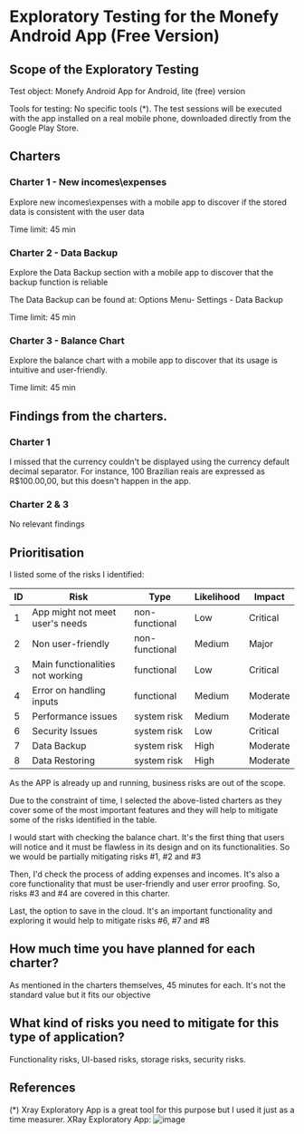 # Exploratory Testing for the Monefy Android App (Free Version)

## Scope of the Exploratory Testing

Test object: Monefy Android App for Android, lite (free) version

Tools for testing: No specific tools (*). The test sessions will be executed with the app installed on a real mobile phone, downloaded directly from the Google Play Store.



## Charters

### Charter 1 - New incomes\expenses

Explore new incomes\expenses with a mobile app to discover if the stored data is consistent with the user data

Time limit: 45 min

### Charter 2 - Data Backup

Explore the Data Backup section with a mobile app to discover that the backup function is reliable

The Data Backup can be found at: Options Menu- Settings -  Data Backup

Time limit: 45 min

### Charter 3 - Balance Chart

Explore the balance chart with a mobile app to discover that its usage is intuitive and user-friendly.

Time limit: 45 min


## Findings from the charters.

### Charter 1

I missed that the currency couldn't be displayed using the currency default decimal separator. For instance, 100 Brazilian reais are expressed as R$100.00,00, but this doesn't happen in the app.

### Charter 2 & 3
No relevant findings


  
## Prioritisation

I listed some of the risks I identified:

ID  | Risk         | Type          | Likelihood    | Impact
----| ------------ | ------------- | ------------- | -------------
1 | App might not meet user's needs | non-functional | Low | Critical
2 | Non user-friendly | non-functional | Medium | Major
3 | Main functionalities not working | functional | Low | Critical
4 | Error on handling inputs | functional | Medium | Moderate
5 | Performance issues | system risk | Medium | Moderate
6 | Security Issues | system risk | Low | Critical
7 | Data Backup | system risk | High | Moderate
8 | Data Restoring | system risk | High | Moderate

As the APP is already up and running, business risks are out of the scope.

Due to the constraint of time, I selected the above-listed charters as they cover some of the most important features and they will help to mitigate some of the risks identified in the table.

I would start with checking the balance chart. It's the first thing that users will notice and it must be flawless in its design and on its functionalities. So we would be partially mitigating risks #1, #2 and #3

Then, I'd check the process of adding expenses and incomes. It's also a core functionality that must be user-friendly and user error proofing. So, risks #3 and #4 are covered in this charter.

Last, the option to save in the cloud. It's an important functionality and exploring it would help to mitigate risks #6, #7 and #8

## How much time you have planned for each charter?

As mentioned in the charters themselves, 45 minutes for each. It's not the standard value but it fits our objective

## What kind of risks you need to mitigate for this type of application?

Functionality risks, UI-based risks, storage risks, security risks.


## References
(*) Xray Exploratory App is a great tool for this purpose but I used it just as a time measurer.
XRay Exploratory App:
![image](https://user-images.githubusercontent.com/13575588/114447446-b6f6d800-9bd2-11eb-923d-edcd05b201a6.png)
